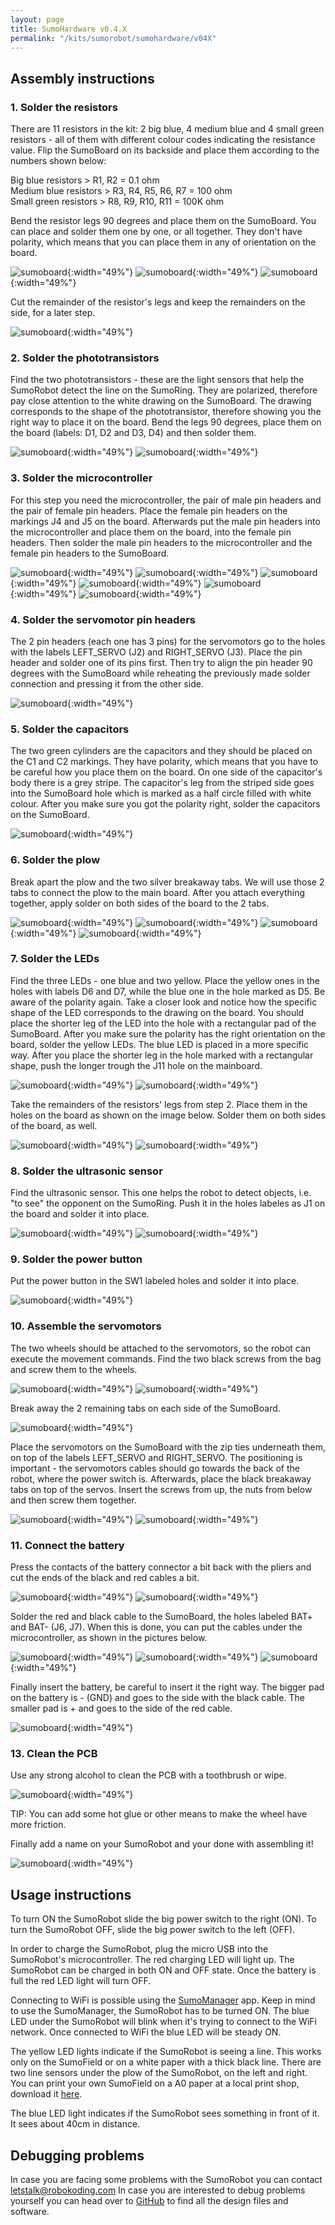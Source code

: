 ```yaml
---
layout: page
title: SumoHardware v0.4.X
permalink: "/kits/sumorobot/sumohardware/v04X"
---
```


## Assembly instructions

### 1. Solder the resistors

There are 11 resistors in the kit: 2 big blue, 4 medium blue and 4 small green resistors - all of them with different colour codes indicating the resistance value. Flip the SumoBoard on its backside and place them according to the numbers shown below:

Big blue resistors > R1, R2 = 0.1 ohm  
Medium blue resistors > R3, R4, R5, R6, R7 = 100 ohm  
Small green resistors > R8, R9, R10, R11 = 100K ohm

Bend the resistor legs 90 degrees and place them on the SumoBoard. You can place and solder them one by one, or all together.  They don't have polarity, which means that you can place them in any of orientation on the board.

![sumoboard](/assets/img/v04X/step1_1.jpg){:width="49%"}
![sumoboard](/assets/img/v04X/step1_2.jpg){:width="49%"}
![sumoboard](/assets/img/v04X/step1_3.jpg){:width="49%"}

Cut the remainder of the resistor's legs and keep the remainders on the side, for a later step.

![sumoboard](/assets/img/v04X/step1_4.jpg){:width="49%"}

### 2. Solder the phototransistors

Find the two phototransistors - these are the light sensors that help the SumoRobot detect the line on the SumoRing. They are polarized, therefore pay close attention to the white drawing on the SumoBoard. The drawing corresponds to the shape of the phototransistor, therefore showing you the right way to place it on the board.  Bend the legs 90 degrees, place them on the board (labels: D1, D2 and D3, D4) and then solder them.

![sumoboard](/assets/img/v04X/step2_1.jpg){:width="49%"}
![sumoboard](/assets/img/v04X/step2_2.jpg){:width="49%"}

### 3. Solder the microcontroller

For this step you need the microcontroller, the pair of male pin headers and the pair of female pin headers. Place the female pin headers on the markings J4 and J5 on the board. Afterwards put the male pin headers into the microcontroller and place them on the board, into the female pin headers. Then solder the male pin headers to the microcontroller and the female pin headers to the SumoBoard.

![sumoboard](/assets/img/v04X/step_3_1.jpg){:width="49%"}
![sumoboard](/assets/img/v04X/step3_2.jpg){:width="49%"}
![sumoboard](/assets/img/v04X/step3_3.jpg){:width="49%"}
![sumoboard](/assets/img/v04X/step3_4.jpg){:width="49%"}
![sumoboard](/assets/img/v04X/step3_5.jpg){:width="49%"}
![sumoboard](/assets/img/v04X/step_3_6.jpg){:width="49%"}

### 4. Solder the servomotor pin headers

The 2 pin headers (each one has 3 pins) for the servomotors go to the holes with the labels LEFT_SERVO (J2) and RIGHT_SERVO (J3). Place the pin header and solder one of its pins first. Then try to align the pin header 90 degrees with the SumoBoard while reheating the previously made solder connection and pressing it from the other side.

![sumoboard](/assets/img/v04X/step4_1.jpg){:width="49%"}

### 5. Solder the capacitors

The two green cylinders are the capacitors and they should be placed on the C1 and C2 markings. They have polarity, which means that you have to be careful how you place them on the board. On one side of the capacitor's body there is a grey stripe. The capacitor's leg from the striped side goes into the SumoBoard hole which is marked as a half circle filled with white colour. After you make sure you got the polarity right, solder the capacitors on the SumoBoard.

![sumoboard](/assets/img/v04X/step5_1.jpg){:width="49%"}

### 6. Solder the plow

Break apart the plow and the two silver breakaway tabs. We will use those 2 tabs to connect the plow to the main board. After you attach everything together, apply solder on both sides of the board to the 2 tabs.

![sumoboard](/assets/img/v04X/step6_1.jpg){:width="49%"}
![sumoboard](/assets/img/v04X/step6_2.jpg){:width="49%"}
![sumoboard](/assets/img/v04X/step6_3.jpg){:width="49%"}
![sumoboard](/assets/img/v04X/step6_4.jpg){:width="49%"}

### 7. Solder the LEDs

Find the three LEDs - one blue and two yellow. Place the yellow ones in the holes with labels D6 and D7, while the blue one in the hole marked as D5. Be aware of the polarity again. Take a closer look and notice how the specific shape of the LED corresponds to the drawing on the board. You should place the shorter leg of the LED into the hole with a rectangular pad of the SumoBoard. After you make sure the polarity has the right orientation on the board, solder the yellow LEDs. The blue LED is placed in a more specific way. After you place the shorter leg in the hole marked with a rectangular shape, push the longer trough the J11 hole on the mainboard.

![sumoboard](/assets/img/v04X/step7_1.jpg){:width="49%"}
![sumoboard](/assets/img/v04X/step7_2.jpg){:width="49%"}

Take the remainders of the resistors' legs from step 2. Place them in the holes on the board as shown on the image below. Solder them on both sides of the board, as well.

![sumoboard](/assets/img/v04X/step8_1.jpg){:width="49%"}
![sumoboard](/assets/img/v04X/step8_2.jpg){:width="49%"}

### 8. Solder the ultrasonic sensor

Find the ultrasonic sensor. This one helps the robot to detect objects, i.e. "to see" the opponent on the SumoRing. Push it in the holes labeles as J1 on the board and solder it into place.

![sumoboard](/assets/img/v04X/step9_1.jpg){:width="49%"}
![sumoboard](/assets/img/v04X/step9_2.jpg){:width="49%"}

### 9. Solder the power button

Put the power button in the SW1 labeled holes and solder it into place.

![sumoboard](/assets/img/v04X/step10_1.jpg){:width="49%"}

### 10. Assemble the servomotors

The two wheels should be attached to the servomotors, so the robot can execute the movement commands. Find the two black screws from the bag and screw them to the wheels.

![sumoboard](/assets/img/v04X/step11_1.jpg){:width="49%"}
![sumoboard](/assets/img/v04X/step11_2.jpg){:width="49%"}

Break away the 2 remaining tabs on each side of the SumoBoard.

![sumoboard](/assets/img/v04X/step11_3.jpg){:width="49%"}

Place the servomotors on the SumoBoard with the zip ties underneath them, on top of the labels LEFT_SERVO and RIGHT_SERVO. The positioning is important - the servomotors cables should go towards the back of the robot, where the power switch is. Afterwards, place the black breakaway tabs on top of the servos. Insert the screws from up, the nuts from below and then screw them together.

![sumoboard](/assets/img/v04X/step11_4.jpg){:width="49%"}
![sumoboard](/assets/img/v04X/step11_5.jpg){:width="49%"}

### 11. Connect the battery

Press the contacts of the battery connector a bit back with the pliers and cut the ends of the black and red cables a bit.

![sumoboard](/assets/img/v04X/step12_1.jpg){:width="49%"}
![sumoboard](/assets/img/v04X/step13_2.jpg){:width="49%"}

Solder the red and black cable to the SumoBoard, the holes labeled BAT+ and BAT- (J6, J7). When this is done, you can put the cables under the microcontroller, as shown in the pictures below.

![sumoboard](/assets/img/v04X/step13_3.jpg){:width="49%"}
![sumoboard](/assets/img/v04X/step13_4.jpg){:width="49%"}
![sumoboard](/assets/img/v04X/step13_5.jpg){:width="49%"}

Finally insert the battery, be careful to insert it the right way. The bigger pad on the battery is - (GND) and goes to the side with the black cable. The smaller pad is + and goes to the side of the red cable.

![sumoboard](/assets/img/v04X/step_13_6.jpg){:width="49%"}

### 13. Clean the PCB

Use any strong alcohol to clean the PCB with a toothbrush or wipe.

![sumoboard](/assets/img/v04X/step14_1.jpg){:width="49%"}

TIP: You can add some hot glue or other means to make the wheel have more friction.

Finally add a name on your SumoRobot and your done with assembling it!

![sumoboard](/assets/img/v04X/final.jpg){:width="49%"}

## Usage instructions

To turn ON the SumoRobot slide the big power switch to the right (ON). To turn the SumoRobot OFF, slide the big power switch to the left (OFF).

In order to charge the SumoRobot, plug the micro USB into the SumoRobot's microcontroller. The red charging LED will light up. The SumoRobot can be charged in both ON and OFF state. Once the battery is full the red LED light will turn OFF.

Connecting to WiFi is possible using the [SumoManager](/kits/sumorobot/sumomanager) app. Keep in mind to use the SumoManager, the SumoRobot has to be turned ON. The blue LED under the SumoRobot will blink when it's trying to connect to the WiFi network. Once connected to WiFi the blue LED will be steady ON.

The yellow LED lights indicate if the SumoRobot is seeing a line. This works only on the SumoField or on a white paper with a thick black line. There are two line sensors under the plow of the SumoRobot, on the left and right. You can print your own SumoField on a A0 paper at a local print shop, download it [here](/assets/docs/sumofield.pdf).

The blue LED light indicates if the SumoRobot sees something in front of it. It sees about 40cm in distance.

## Debugging problems

In case you are facing some problems with the SumoRobot you can contact [letstalk@robokoding.com](#)
In case you are interested to debug problems yourself you can head over to [GitHub](https://github.com/robokoding) to find all the design files and software.

